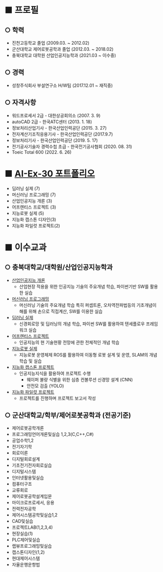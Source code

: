 # ■ 프로필

## ○ 학력

 - 진천고등학교 졸업 (2009.03. ~ 2012.02)
 - 군산대학교 제어로봇공학과 졸업 (2012.03. ~ 2018.02)
 - 충북대학교 대학원 산업인공지능학과 (2021.03 ~ 이수중)

## ○ 경력
 - 성창주식회사 부설연구소 H/W팀 (2017.12.01 ~ 재직중)

## ○ 자격사항
 - 워드프로세서 2급 - 대한상공회의소 (2007. 3. 9)
 - autoCAD 2급 - 한국ATC센터 (2013. 1. 18)
 - 정보처리산업기사 - 한국산업인력공단 (2015. 3. 27)
 - 전자계산기조직응용기사 - 한국산업인력공단 (2017.9.7)
 - 정보처리기사 - 한국산업인력공단 (2019. 5. 17)
 - 전기공사기술자 경력수첩 초급 - 한국전기공사협회 (2020. 08. 31)
 - Toeic Total 600 (2022. 6. 26)

# ■ [AI-Ex-30 포트폴리오](https://github.com/woosangjin/CBNU)
 - 딥러닝 실제 (7)
 - 머신러닝 프로그래밍 (7)
 - 산업인공지능 개론 (3)
 - 어프렌티스 프로젝트 (3)
 - 지능로봇 실제 (5)
 - 지능화 캡스톤 디자인(3)
 - 지능화 파일럿 프로젝트(2)

# ■ 이수교과
## ○ 충북대학교/대학원/산업인공지능학과
 - [산업인공지능 개론](https://github.com/woosangjin/CBNU/tree/main/2021%EB%85%84%20%EC%84%9D%EC%82%AC%201%ED%95%99%EA%B8%B0/%EC%82%B0%EC%97%85%EC%9D%B8%EA%B3%B5%EC%A7%80%EB%8A%A5%20%EA%B0%9C%EB%A1%A0)
   - 산업현장 적용을 위한 인공지능 기술의 주요개념 학습, 파이썬기반 SW를 활용한 실습
 - [머신러닝 프로그래밍](https://github.com/woosangjin/CBNU/tree/main/2021%EB%85%84%20%EC%84%9D%EC%82%AC%201%ED%95%99%EA%B8%B0/%EB%A8%B8%EC%8B%A0%EB%9F%AC%EB%8B%9D%20%ED%94%84%EB%A1%9C%EA%B7%B8%EB%9E%98%EB%B0%8D)
   - 머신러닝 기술의 주요개념 학습 특히 퍼셉트론, 오차역전파법등의 기초개념이해를 위해 손으로 직접계산, SW를 이용한 실습
 - [딥러닝 실제](https://github.com/woosangjin/CBNU/tree/main/2021%EB%85%84%20%EC%84%9D%EC%82%AC%201%ED%95%99%EA%B8%B0/%EB%94%A5%EB%9F%AC%EB%8B%9D%20%EC%8B%A4%EC%A0%9C)
   - 신경회로망 및 딥러닝의 개념 학습, 파이썬 SW를 활용하여 텐세플로우 프레임워크 실습
 - [어프렌티스 프로젝트](https://github.com/woosangjin/CBNU/tree/main/2021%EB%85%84%20%EC%84%9D%EC%82%AC%202%ED%95%99%EA%B8%B0/%EC%96%B4%ED%94%84%EB%A0%8C%ED%8B%B0%EC%8A%A4%20%ED%94%84%EB%A1%9C%EC%A0%9D%ED%8A%B8)
   - 인공지능의 현 기술현황 전망에 관한 전체적인 개념 학습
 - [지능로봇 실제](https://github.com/woosangjin/CBNU/tree/main/2021%EB%85%84%20%EC%84%9D%EC%82%AC%202%ED%95%99%EA%B8%B0/%EC%A7%80%EB%8A%A5%EB%A1%9C%EB%B4%87%20%EC%8B%A4%EC%A0%9C)
   - 지능로봇 운영체제 ROS를 활용하여 이동형 로봇 설계 및 운영, SLAM의 개념 학습 및 실습
 - [지능화 캡스톤 프로젝트](https://github.com/woosangjin/CBNU/tree/main/2022%EB%85%84%20%EC%84%9D%EC%82%AC%203%ED%95%99%EA%B8%B0)
   - 인공지능지식을 활용하여 프로젝트 수행
     - 웨이퍼 불량 식별을 위한 심층 컨볼루션 신경망 설계 (CNN)
     - 안전모 검출 (YOLO)
 - [지능화 파일럿 프로젝트](https://github.com/woosangjin/CBNU/tree/main/2022%EB%85%84%20%EC%84%9D%EC%82%AC%204%ED%95%99%EA%B8%B0/%EC%A7%80%EB%8A%A5%ED%99%94%20%ED%8C%8C%EC%9D%BC%EB%9F%BF%20%ED%94%84%EB%A1%9C%EC%A0%9D%ED%8A%B8)
   - 프로젝트를 진행하며 프로젝트 보고서 작성

## ○ 군산대학교/학부/제어로봇공학과 (전공기준)
 - 제어로봇공학개론
 - 프로그래밍언어개론및실습 1,2,3(C,C++,C#)
 - 공업수학1,2
 - 전기자기학
 - 회로이론
 - 디지털회로설계
 - 기초전기전자회로실습
 - 디지털시스템
 - 인터넷활용및실습
 - 컴퓨터구조
 - 교류회로
 - 제어로봇공학설계입문
 - 마이크로프로세서, 응용
 - 전력전자공학
 - 제어시스템공학및실습1,2
 - CAD및실습
 - 프로젝트LAB(1,2,3,4)
 - 현장실습(1)
 - PLC제어및실습
 - 랩뷰프로그래밍및실습
 - 캡스톤디자인(1,2)
 - 현대제어시스템
 - 자율운행운항법
 
 
<!--
**woosangjin/woosangjin** is a ✨ _special_ ✨ repository because its `README.md` (this file) appears on your GitHub profile.

Here are some ideas to get you started:

- 🔭 I’m currently working on ...
- 🌱 I’m currently learning ...
- 👯 I’m looking to collaborate on ...
- 🤔 I’m looking for help with ...
- 💬 Ask me about ...
- 📫 How to reach me: ...
- 😄 Pronouns: ...
- ⚡ Fun fact: ...
-->
